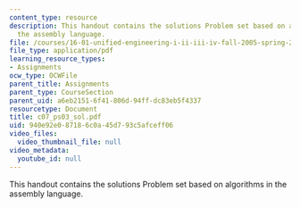 ```yaml
---
content_type: resource
description: This handout contains the solutions Problem set based on algorithms in
  the assembly language.
file: /courses/16-01-unified-engineering-i-ii-iii-iv-fall-2005-spring-2006/940e92e087186c0a45d793c5afceff06_c07_ps03_sol.pdf
file_type: application/pdf
learning_resource_types:
- Assignments
ocw_type: OCWFile
parent_title: Assignments
parent_type: CourseSection
parent_uid: a6eb2151-6f41-806d-94ff-dc83eb5f4337
resourcetype: Document
title: c07_ps03_sol.pdf
uid: 940e92e0-8718-6c0a-45d7-93c5afceff06
video_files:
  video_thumbnail_file: null
video_metadata:
  youtube_id: null
---
```

This handout contains the solutions Problem set based on algorithms in the assembly language.